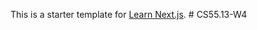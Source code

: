 This is a starter template for [Learn Next.js](https://nextjs.org/learn).
#   C S 5 5 . 1 3 - W 4  
 
